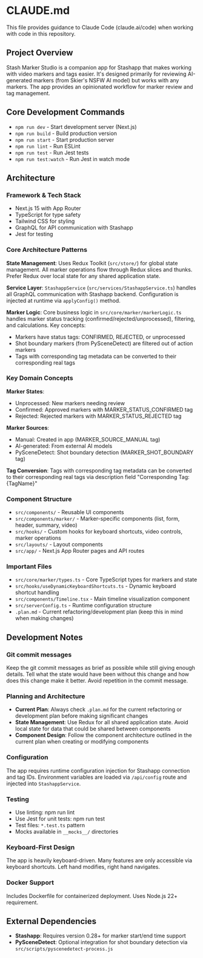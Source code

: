 # CLAUDE.md

This file provides guidance to Claude Code (claude.ai/code) when working with code in this repository.

## Project Overview

Stash Marker Studio is a companion app for Stashapp that makes working with video markers and tags easier. It's designed primarily for reviewing AI-generated markers (from Skier's NSFW AI model) but works with any markers. The app provides an opinionated workflow for marker review and tag management.

## Core Development Commands

- `npm run dev` - Start development server (Next.js)
- `npm run build` - Build production version
- `npm run start` - Start production server
- `npm run lint` - Run ESLint
- `npm run test` - Run Jest tests
- `npm run test:watch` - Run Jest in watch mode

## Architecture

### Framework & Tech Stack

- Next.js 15 with App Router
- TypeScript for type safety
- Tailwind CSS for styling
- GraphQL for API communication with Stashapp
- Jest for testing

### Core Architecture Patterns

**State Management**: Uses Redux Toolkit (`src/store/`) for global state management. All marker operations flow through Redux slices and thunks. Prefer Redux over local state for any shared application state.

**Service Layer**: `StashappService` (`src/services/StashappService.ts`) handles all GraphQL communication with Stashapp backend. Configuration is injected at runtime via `applyConfig()` method.

**Marker Logic**: Core business logic in `src/core/marker/markerLogic.ts` handles marker status tracking (confirmed/rejected/unprocessed), filtering, and calculations. Key concepts:

- Markers have status tags: CONFIRMED, REJECTED, or unprocessed
- Shot boundary markers (from PySceneDetect) are filtered out of action markers
- Tags with corresponding tag metadata can be converted to their corresponding real tags

### Key Domain Concepts

**Marker States**:

- Unprocessed: New markers needing review
- Confirmed: Approved markers with MARKER_STATUS_CONFIRMED tag
- Rejected: Rejected markers with MARKER_STATUS_REJECTED tag

**Marker Sources**:

- Manual: Created in app (MARKER_SOURCE_MANUAL tag)
- AI-generated: From external AI models
- PySceneDetect: Shot boundary detection (MARKER_SHOT_BOUNDARY tag)

**Tag Conversion**: Tags with corresponding tag metadata can be converted to their corresponding real tags via description field "Corresponding Tag: {TagName}"

### Component Structure

- `src/components/` - Reusable UI components
- `src/components/marker/` - Marker-specific components (list, form, header, summary, video)
- `src/hooks/` - Custom hooks for keyboard shortcuts, video controls, marker operations
- `src/layouts/` - Layout components
- `src/app/` - Next.js App Router pages and API routes

### Important Files

- `src/core/marker/types.ts` - Core TypeScript types for markers and state
- `src/hooks/useDynamicKeyboardShortcuts.ts` - Dynamic keyboard shortcut handling
- `src/components/Timeline.tsx` - Main timeline visualization component
- `src/serverConfig.ts` - Runtime configuration structure
- `.plan.md` - Current refactoring/development plan (keep this in mind when making changes)

## Development Notes

### Git commit messages

Keep the git commit messages as brief as possible while still giving enough details. Tell what the state would have been without this change and how does this change make it better. Avoid repetition in the commit message.

### Planning and Architecture

- **Current Plan**: Always check `.plan.md` for the current refactoring or development plan before making significant changes
- **State Management**: Use Redux for all shared application state. Avoid local state for data that could be shared between components
- **Component Design**: Follow the component architecture outlined in the current plan when creating or modifying components

### Configuration

The app requires runtime configuration injection for Stashapp connection and tag IDs. Environment variables are loaded via `/api/config` route and injected into `StashappService`.

### Testing

- Use linting: npm run lint
- Use Jest for unit tests: npm run test
- Test files: `*.test.ts` pattern
- Mocks available in `__mocks__/` directories

### Keyboard-First Design

The app is heavily keyboard-driven. Many features are only accessible via keyboard shortcuts. Left hand modifies, right hand navigates.

### Docker Support

Includes Dockerfile for containerized deployment. Uses Node.js 22+ requirement.

## External Dependencies

- **Stashapp**: Requires version 0.28+ for marker start/end time support
- **PySceneDetect**: Optional integration for shot boundary detection via `src/scripts/pyscenedetect-process.js`
